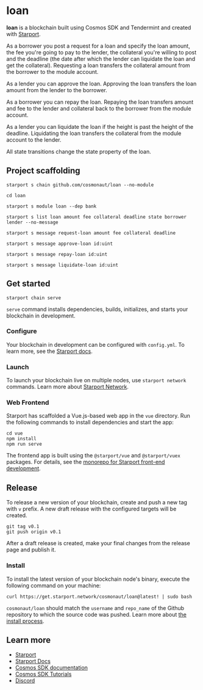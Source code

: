 # loan
**loan** is a blockchain built using Cosmos SDK and Tendermint and created with [Starport](https://github.com/tendermint/starport).

As a borrower you post a request for a loan and specify the loan amount, the fee you're going to pay to the lender, the collateral you're willing to post and the deadline (the date after which the lender can liquidate the loan and get the collateral). Requesting a loan transfers the collateral amount from the borrower to the module account.

As a lender you can approve the loan. Approving the loan transfers the loan amount from the lender to the borrower.

As a borrower you can repay the loan. Repaying the loan transfers amount and fee to the lender and collateral back to the borrower from the module account.

As a lender you can liquidate the loan if the height is past the height of the deadline. Liquidating the loan transfers the collateral from the module account to the lender.

All state transitions change the state property of the loan.

## Project scaffolding

```
starport s chain github.com/cosmonaut/loan --no-module

cd loan

starport s module loan --dep bank

starport s list loan amount fee collateral deadline state borrower lender --no-message

starport s message request-loan amount fee collateral deadline

starport s message approve-loan id:uint

starport s message repay-loan id:uint

starport s message liquidate-loan id:uint
```

## Get started

```
starport chain serve
```

`serve` command installs dependencies, builds, initializes, and starts your blockchain in development.

### Configure

Your blockchain in development can be configured with `config.yml`. To learn more, see the [Starport docs](https://docs.starport.network).

### Launch

To launch your blockchain live on multiple nodes, use `starport network` commands. Learn more about [Starport Network](https://github.com/tendermint/spn).

### Web Frontend

Starport has scaffolded a Vue.js-based web app in the `vue` directory. Run the following commands to install dependencies and start the app:

```
cd vue
npm install
npm run serve
```

The frontend app is built using the `@starport/vue` and `@starport/vuex` packages. For details, see the [monorepo for Starport front-end development](https://github.com/tendermint/vue).

## Release
To release a new version of your blockchain, create and push a new tag with `v` prefix. A new draft release with the configured targets will be created.

```
git tag v0.1
git push origin v0.1
```

After a draft release is created, make your final changes from the release page and publish it.

### Install
To install the latest version of your blockchain node's binary, execute the following command on your machine:

```
curl https://get.starport.network/cosmonaut/loan@latest! | sudo bash
```
`cosmonaut/loan` should match the `username` and `repo_name` of the Github repository to which the source code was pushed. Learn more about [the install process](https://github.com/allinbits/starport-installer).

## Learn more

- [Starport](https://github.com/tendermint/starport)
- [Starport Docs](https://docs.starport.network)
- [Cosmos SDK documentation](https://docs.cosmos.network)
- [Cosmos SDK Tutorials](https://tutorials.cosmos.network)
- [Discord](https://discord.gg/cosmosnetwork)
